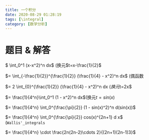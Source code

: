```yaml
---
title: 一个积分
date: 2020-08-29 01:28:19
tags: [\integral]
category: [数学分析]
---
```


# 题目 & 解答

$ \int_0^1 (x-x^2)^n dx$ (换元$t=x-\frac{1}{2}$

$= \int_{-\frac{1}{2}}^{\frac{1}{2}} (\frac{1}{4} - x^2)^n dx$ (偶函数

$= 2 \int_{0}^{\frac{1}{2}} (\frac{1}{4} - x^2)^n dx $(换元$t=2x$

$= \frac{1}{4^n}\int_0^1 (1 - x^2)^n dx$(换元$t=sin(x)$

$= \frac{1}{4^n} \int_0^{\frac{\pi}{2}} (1 - sin(x)^2)^n d(sin(x))$

$= \frac{1}{4^n} \int_0^{\frac{\pi}{2}} cos(x)^{2n+1} d x$ (`Wallis'_integrals`

$= \frac{1}{4^n} \cdot \frac{2n(2n-2)\cdots 2}{(2n+1)(2n-1)3}$
